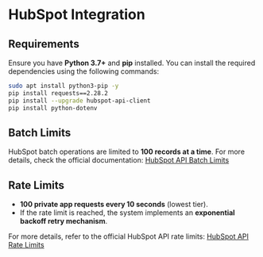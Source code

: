 # HubSpot Integration

## Requirements
Ensure you have **Python 3.7+** and **pip** installed. You can install the required dependencies using the following commands:

```sh
sudo apt install python3-pip -y
pip install requests==2.28.2
pip install --upgrade hubspot-api-client
pip install python-dotenv
```

## Batch Limits
HubSpot batch operations are limited to **100 records at a time**. For more details, check the official documentation:
[HubSpot API Batch Limits](https://developers.hubspot.com/docs/guides/api/crm/objects/contacts#limits)

## Rate Limits
- **100 private app requests every 10 seconds** (lowest tier).
- If the rate limit is reached, the system implements an **exponential backoff retry mechanism**.

For more details, refer to the official HubSpot API rate limits:
[HubSpot API Rate Limits](https://developers.hubspot.com/docs/guides/apps/api-usage/usage-details#request-limits)
